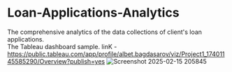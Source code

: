 # Loan-Applications-Analytics
The comprehensive analytics of the data collections of client's loan applications. \
The Tableau dashboard sample.
linK - https://public.tableau.com/app/profile/albet.bagdasarov/viz/Project1_17401145585290/Overview?publish=yes
![Screenshot 2025-02-15 205845](https://github.com/user-attachments/assets/8f042a5f-825a-4d34-a03c-67174b224b67)
